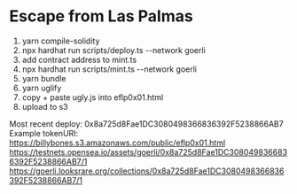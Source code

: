 <h1>Escape from Las Palmas</h1>

<ol>
<li>yarn compile-solidity</li>
<li>npx hardhat run scripts/deploy.ts --network goerli</li>
<li>add contract address to mint.ts</li>
<li>npx hardhat run scripts/mint.ts --network goerli</li>
<li>yarn bundle</li>
<li>yarn uglify</li>
<li>copy + paste ugly.js into eflp0x01.html</li>
<li>upload to s3</li>
</ol>

Most recent deploy: 0x8a725d8Fae1DC3080498366836392F5238866AB7
Example tokenURI: https://billybones.s3.amazonaws.com/public/eflp0x01.html
https://testnets.opensea.io/assets/goerli/0x8a725d8Fae1DC3080498366836392F5238866AB7/1
https://goerli.looksrare.org/collections/0x8a725d8Fae1DC3080498366836392F5238866AB7/1
